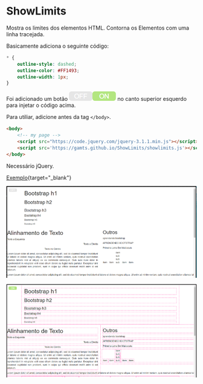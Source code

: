 # ShowLimits
Mostra os limites dos elementos HTML. Contorna os Elementos com uma linha tracejada.

Basicamente adiciona o seguinte código:
```css
* {
    outline-style: dashed;
    outline-color: #FF1493;
    outline-width: 1px;
}
``` 

Foi adicionado um botão ![botão](img/imagem3.png) no canto superior esquerdo para injetar o código acima.

Para utiliar, adicione antes da tag `</body>`.
```html
<body>
    <!-- my page -->
    <script src="https://code.jquery.com/jquery-3.1.1.min.js"></script>
    <script src='https://gamts.github.io/ShowLimits/showlimits.js'></script>
</body>
```

Necessário jQuery.

[Exemplo](https://gamts.github.io/ShowLimits/exemplo/exemplo.html){target="_blank"}

![sem contornos](img/imagem1.PNG)

![com contornos](img/imagem2.PNG)
